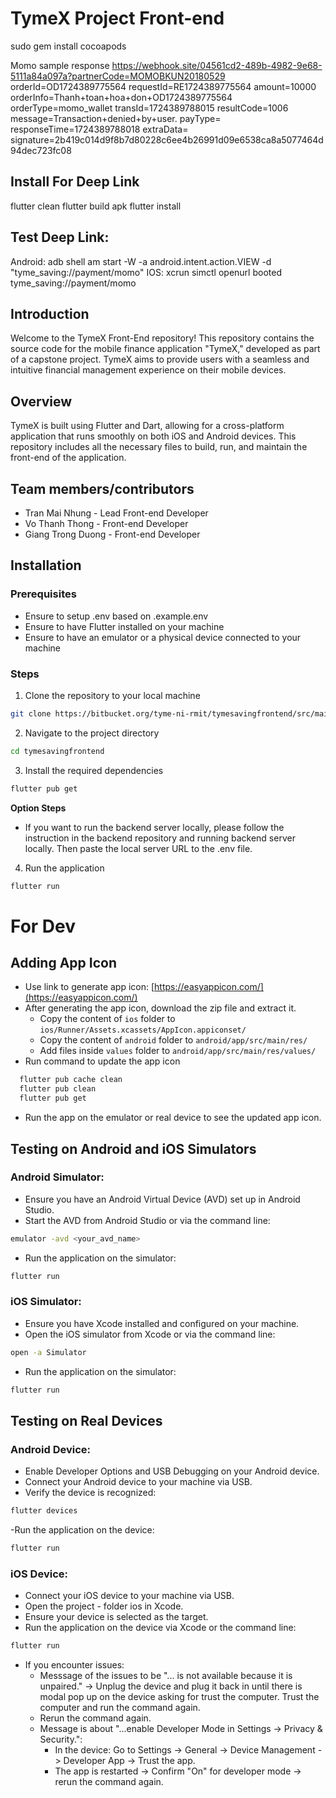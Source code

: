 # TymeX Project Front-end

sudo gem install cocoapods

Momo sample response
https://webhook.site/04561cd2-489b-4982-9e68-5111a84a097a?partnerCode=MOMOBKUN20180529
orderId=OD1724389775564
requestId=RE1724389775564
amount=10000
orderInfo=Thanh+toan+hoa+don+OD1724389775564
orderType=momo_wallet
transId=1724389788015
resultCode=1006
message=Transaction+denied+by+user.
payType=
responseTime=1724389788018
extraData=
signature=2b419c014d9f8b7d80228c6ee4b26991d09e6538ca8a5077464d94dec723fc08

## Install For Deep Link
flutter clean
flutter build apk
flutter install

## Test Deep Link:

Android: adb shell am start -W -a android.intent.action.VIEW -d "tyme_saving://payment/momo"
IOS: xcrun simctl openurl booted tyme_saving://payment/momo

## Introduction

Welcome to the TymeX Front-End repository! This repository contains the source code for the mobile finance application "TymeX," developed as part of a capstone project. TymeX aims to provide users with a seamless and intuitive financial management experience on their mobile devices.

## Overview

TymeX is built using Flutter and Dart, allowing for a cross-platform application that runs smoothly on both iOS and Android devices. This repository includes all the necessary files to build, run, and maintain the front-end of the application.

## Team members/contributors

- Tran Mai Nhung - Lead Front-end Developer
- Vo Thanh Thong - Front-end Developer
- Giang Trong Duong - Front-end Developer

## Installation

### Prerequisites

- Ensure to setup .env based on .example.env
- Ensure to have Flutter installed on your machine
- Ensure to have an emulator or a physical device connected to your machine

### Steps

1. Clone the repository to your local machine

```bash
git clone https://bitbucket.org/tyme-ni-rmit/tymesavingfrontend/src/main/
```

2. Navigate to the project directory

```bash
cd tymesavingfrontend
```

3. Install the required dependencies

```bash
flutter pub get
```

**Option Steps**

- If you want to run the backend server locally, please follow the instruction in the backend repository and running backend server locally. Then paste the local server URL to the .env file.

4. Run the application

```bash
flutter run
```

# For Dev

## Adding App Icon
- Use link to generate app icon: [https://easyappicon.com/](https://easyappicon.com/)
- After generating the app icon, download the zip file and extract it.
  - Copy the content of `ios` folder to `ios/Runner/Assets.xcassets/AppIcon.appiconset/`
  - Copy the content of `android` folder to `android/app/src/main/res/`
  - Add files inside `values` folder to `android/app/src/main/res/values/`
- Run command to update the app icon
```bash
  flutter pub cache clean
  flutter pub clean
  flutter pub get
```
- Run the app on the emulator or real device to see the updated app icon.

## Testing on Android and iOS Simulators

### Android Simulator:

- Ensure you have an Android Virtual Device (AVD) set up in Android Studio.
- Start the AVD from Android Studio or via the command line:

```bash
emulator -avd <your_avd_name>
```

- Run the application on the simulator:

```bash
flutter run
```

### iOS Simulator:

- Ensure you have Xcode installed and configured on your machine.
- Open the iOS simulator from Xcode or via the command line:

```bash
open -a Simulator
```

- Run the application on the simulator:

```bash
flutter run
```

## Testing on Real Devices

### Android Device:

- Enable Developer Options and USB Debugging on your Android device.
- Connect your Android device to your machine via USB.
- Verify the device is recognized:

```bash
flutter devices
```

-Run the application on the device:

```bash
flutter run
```

### iOS Device:

- Connect your iOS device to your machine via USB.
- Open the project - folder ios in Xcode.
- Ensure your device is selected as the target.
- Run the application on the device via Xcode or the command line:

```bash
flutter run
```
- If you encounter issues:
  - Messsage of the issues to be "... is not available because it is unpaired." -> Unplug the device and plug it back in until there is modal pop up on the device asking for trust the computer. Trust the computer and run the command again.
  - Rerun the command again.
  - Message is about "...enable Developer Mode in Settings → Privacy & Security.":
    - In the device: Go to Settings -> General -> Device Management -> Developer App -> Trust the app.
    - The app is restarted -> Confirm "On" for developer mode -> rerun the command again.
